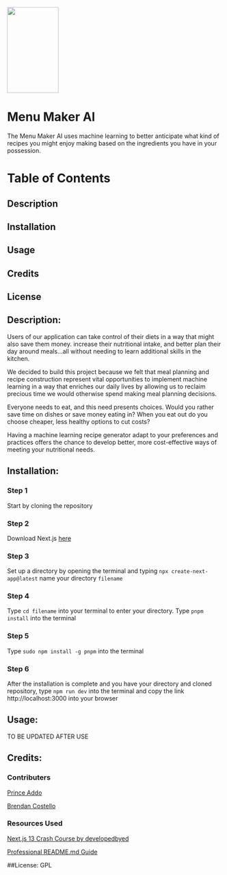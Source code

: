 <img src="https://github.com/prince-ao/Bon-Hacketit/blob/main/frontend/menu-maker-ai/src/assets/images/logo.png" width="120" height="200">

# Menu Maker AI

The Menu Maker AI uses machine learning to better anticipate what kind of recipes you might enjoy making based on the ingredients you have in your possession.

# Table of Contents

## Description
## Installation
## Usage
## Credits
## License

## Description:

Users of our application can take control of their diets in a way that might also save them money. increase their nutritional intake, 
and better plan their day around meals...all without needing to learn additional skills in the kitchen. 

We decided to build this project because we felt that meal planning and recipe construction represent vital opportunities to implement machine 
learning in a way that enriches our daily lives by allowing us to reclaim precious time we would otherwise spend making meal planning decisions. 

Everyone needs to eat, and this need presents choices. Would you rather save time on dishes or save money eating in? When you eat out do you choose 
cheaper, less healthy options to cut costs? 

Having a machine learning recipe generator adapt to your preferences and practices offers the chance to develop better, more cost-effective ways of 
meeting your nutritional needs.


## Installation:

### Step 1
Start by cloning the repository

### Step 2
Download Next.js [here](https://nextjs.org/docs)

### Step 3
Set up a directory by opening the terminal and typing `npx create-next-app@latest` name your directory `filename`

### Step 4
Type `cd filename` into your terminal to enter your directory. Type `pnpm install` into the terminal

### Step 5
Type `sudo npm install -g pnpm` into the terminal

### Step 6
After the installation is complete and you have your directory and cloned repository, type 
`npm run dev` into the terminal and copy the link http://localhost:3000 into your browser

## Usage:

TO BE UPDATED AFTER USE

## Credits:

### Contributers
[Prince Addo](https://github.com/prince-ao)

[Brendan Costello](https://github.com/BrendanCostello)

### Resources Used
[Next.js 13 Crash Course by developedbyed](https://www.youtube.com/watch?v=T63nY70eZF0)

[Professional README.md Guide](https://coding-boot-camp.github.io/full-stack/github/professional-readme-guide)

##License:
GPL
